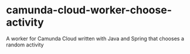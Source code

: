 # camunda-cloud-worker-choose-activity
A worker for Camunda Cloud written with Java and Spring that chooses a random activity
